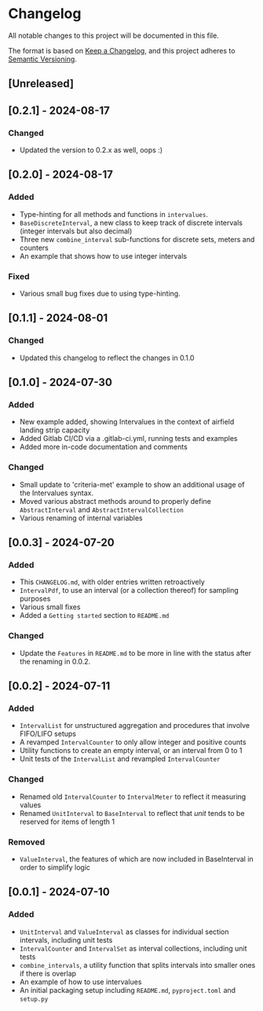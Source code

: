 # Changelog

All notable changes to this project will be documented in this file.

The format is based on [Keep a Changelog](https://keepachangelog.com/en/1.1.0/),
and this project adheres to [Semantic Versioning](https://semver.org/spec/v2.0.0.html).

## [Unreleased]

## [0.2.1] - 2024-08-17

### Changed
- Updated the version to 0.2.x as well, oops :)

## [0.2.0] - 2024-08-17 

### Added
- Type-hinting for all methods and functions in `intervalues`.
- `BaseDiscreteInterval`, a new class to keep track of discrete intervals (integer intervals but also decimal)
- Three new `combine_interval` sub-functions for discrete sets, meters and counters
- An example that shows how to use integer intervals

### Fixed
- Various small bug fixes due to using type-hinting.

## [0.1.1] - 2024-08-01

### Changed
- Updated this changelog to reflect the changes in 0.1.0

## [0.1.0] - 2024-07-30

### Added
- New example added, showing Intervalues in the context of airfield landing strip capacity
- Added Gitlab CI/CD via a .gitlab-ci.yml, running tests and examples
- Added more in-code documentation and comments

### Changed
- Small update to 'criteria-met' example to show an additional usage of the Intervalues syntax.
- Moved various abstract methods around to properly define `AbstractInterval` and `AbstractIntervalCollection`
- Various renaming of internal variables

## [0.0.3] - 2024-07-20

### Added

- This `CHANGELOG.md`, with older entries written retroactively
- `IntervalPdf`, to use an interval (or a collection thereof) for sampling purposes
- Various small fixes
- Added a `Getting started` section to `README.md`

### Changed
- Update the `Features` in `README.md` to be more in line with the status after the renaming in 0.0.2.

## [0.0.2] - 2024-07-11

### Added

- `IntervalList` for unstructured aggregation and procedures that involve FIFO/LIFO setups
- A revamped `IntervalCounter` to only allow integer and positive counts
- Utility functions to create an empty interval, or an interval from 0 to 1
- Unit tests of the `IntervalList` and revampled `IntervalCounter`

### Changed

- Renamed old `IntervalCounter` to `IntervalMeter` to reflect it measuring values
- Renamed `UnitInterval` to `BaseInterval` to reflect that _unit_ tends to be reserved for items of length 1

### Removed

- `ValueInterval`, the features of which are now included in BaseInterval in order to simplify logic


## [0.0.1] - 2024-07-10

### Added

- `UnitInterval` and `ValueInterval` as classes for individual section intervals, including unit tests
- `IntervalCounter` and `IntervalSet` as interval collections, including unit tests
- `combine_intervals`, a utility function that splits intervals into smaller ones if there is overlap
- An example of how to use intervalues
- An initial packaging setup including `README.md`, `pyproject.toml` and `setup.py`
